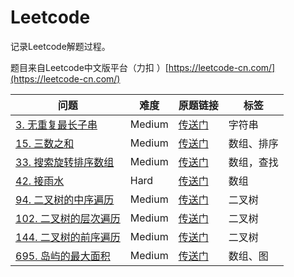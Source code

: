 # Leetcode
记录Leetcode解题过程。

题目来自Leetcode中文版平台（力扣 ）[https://leetcode-cn.com/](https://leetcode-cn.com/)

| 问题 | 难度 | 原题链接 | 标签 |
| --- | --- | --- | --- |
| [3. 无重复最长子串](https://github.com/xwchris/Leetcode/tree/master/3.%20%E6%97%A0%E9%87%8D%E5%A4%8D%E6%9C%80%E9%95%BF%E5%AD%90%E4%B8%B2) | Medium | [传送门](https://leetcode-cn.com/problems/longest-substring-without-repeating-characters/submissions/) | 字符串 |
| [15. 三数之和](https://github.com/xwchris/Leetcode/tree/master/15.%20%E4%B8%89%E6%95%B0%E4%B9%8B%E5%92%8C) | Medium | [传送门](https://leetcode-cn.com/problems/3sum/) | 数组、排序 |
| [33. 搜索旋转排序数组](https://github.com/xwchris/Leetcode/tree/master/33.%20%E6%90%9C%E7%B4%A2%E6%97%8B%E8%BD%AC%E6%8E%92%E5%BA%8F%E6%95%B0%E7%BB%84) | Medium | [传送门](https://leetcode-cn.com/problems/search-in-rotated-sorted-array/submissions/) | 数组，查找 |
| [42. 接雨水](https://github.com/xwchris/Leetcode/blob/master/42.%20%E6%8E%A5%E9%9B%A8%E6%B0%B4) | Hard | [传送门](https://leetcode-cn.com/problems/trapping-rain-water/) | 数组 |
| [94. 二叉树的中序遍历](https://github.com/xwchris/Leetcode/tree/master/94.%20%E4%BA%8C%E5%8F%89%E6%A0%91%E7%9A%84%E4%B8%AD%E5%BA%8F%E9%81%8D%E5%8E%86) | Medium | [传送门](https://leetcode-cn.com/problems/binary-tree-inorder-traversal/) | 二叉树 |
| [102. 二叉树的层次遍历](https://github.com/xwchris/Leetcode/tree/master/102.%20%E4%BA%8C%E5%8F%89%E6%A0%91%E7%9A%84%E5%B1%82%E6%AC%A1%E9%81%8D%E5%8E%86) | Medium | [传送门](https://leetcode-cn.com/problems/binary-tree-level-order-traversal/) | 二叉树 |
| [144. 二叉树的前序遍历](https://github.com/xwchris/Leetcode/tree/master/144.%20%E4%BA%8C%E5%8F%89%E6%A0%91%E7%9A%84%E5%89%8D%E5%BA%8F%E9%81%8D%E5%8E%86) | Medium | [传送门](https://leetcode-cn.com/problems/binary-tree-preorder-traversal/) | 二叉树 |
| [695. 岛屿的最大面积](https://github.com/xwchris/Leetcode/tree/master/695.%20%E5%B2%9B%E5%B1%BF%E7%9A%84%E6%9C%80%E5%A4%A7%E9%9D%A2%E7%A7%AF) | Medium | [传送门](https://leetcode-cn.com/problems/max-area-of-island/) | 数组、图 |
